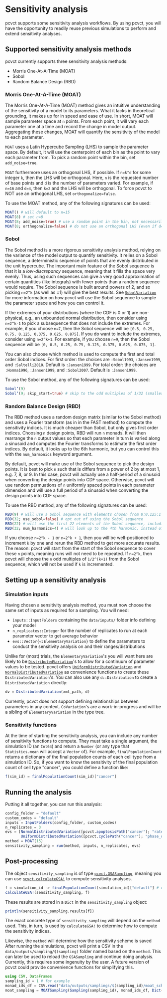# Sensitivity analysis

pcvct supports some sensitivity analysis workflows.
By using pcvct, you will have the opportunity to readily reuse previous simulations to perform and extend sensitivity analyses.

## Supported sensitivity analysis methods
pcvct currently supports three sensitivity analysis methods:
- Morris One-At-A-Time (MOAT)
- Sobol
- Random Balance Design (RBD)

### Morris One-At-A-Time (MOAT)
The Morris One-At-A-Time (MOAT) method gives an intuitive understanding of the sensitivity of a model to its parameters.
What it lacks in theoretical grounding, it makes up for in speed and ease of use.
In short, MOAT will sample parameter space at `n` points.
From each point, it will vary each parameter one at a time and record the change in model output.
Aggregating these changes, MOAT will quantify the sensitivity of the model to each parameter.

`MOAT` uses a Latin Hypercube Sampling (LHS) to sample the parameter space.
By default, it will use the centerpoint of each bin as the point to vary each parameter from.
To pick a random point within the bin, set `add_noise=true`.

`MOAT` furthermore uses an orthogonal LHS, if possible.
If `n=k^d` for some integer `k`, then the LHS will be orthogonal.
Here, `n` is the requested number of base points and `d` is the number of parameters varied.
For example, if `n=16` and `d=4`, then `k=2` and the LHS will be orthogonal.
To force pcvct to NOT use an orthogonal LHS, set `orthogonalize=false`.

To use the MOAT method, any of the following signatures can be used:
```julia
MOAT() # will default to n=15
MOAT(8) # set n=8
MOAT(8; add_noise=true) # use a random point in the bin, not necessarily the center
MOAT(8; orthogonalize=false) # do not use an orthogonal LHS (even if d=3, so k=2 would make an orthogonal LHS)
```

### Sobol
The Sobol method is a more rigorous sensitivity analysis method, relying on the variance of the model output to quantify sensitivity.
It relies on a Sobol sequence, a deterministic sequence of points that are evenly distributed in the unit hypercube.
The important main feature of the Sobol sequence is that it is a _low-discrepancy_ sequence, meaning that it fills the space very evenly.
Thus, using such sequences can give a very good approximation of certain quantities (like integrals) with fewer points than a random sequence would require.
The Sobol sequence is built around powers of 2, and so picking `n=2^k` (as well as ±1) will give the best results.
See [`SobolVariation`](@ref) for more information on how pcvct will use the Sobol sequence to sample the parameter space and how you can control it.

If the extremes of your distributions (where the CDF is 0 or 1) are non-physical, e.g., an unbounded normal distribution, then consider using `n=2^k-1` to pick a subsequence that does not include the extremes.
For example, if you choose `n=7`, then the Sobol sequence will be `[0.5, 0.25, 0.75, 0.125, 0.375, 0.625, 0.875]`.
If you do want to include the extremes, consider using `n=2^k+1`.
For example, if you choose `n=9`, then the Sobol sequence will be `[0, 0.5, 0.25, 0.75, 0.125, 0.375, 0.625, 0.875, 1]`.

You can also choose which method is used to compute the first and total order Sobol indices.
For first order: the choices are `:Sobol1993`, `:Jansen1999`, and `:Saltelli2010`. Default is `:Jansen1999`.
For total order: the choices are `:Homma1996`, `:Jansen1999`, and `:Sobol2007`. Default is `:Jansen1999`.

To use the Sobol method, any of the following signatures can be used:
```julia
Sobolʼ(9)
Sobolʼ(9; skip_start=true) # skip to the odd multiples of 1/32 (smallest one with at least 9)
```

### Random Balance Design (RBD)
The RBD method uses a random design matrix (similar to the Sobol method) and uses a Fourier transform (as in in the FAST method) to compute the sensitivity indices.
It is much cheaper than Sobol, but only gives first order indices.
Choosing `n` design points, RBD will run `n` monads.
It will then rearrange the `n` output values so that each parameter in turn is varied along a sinusoid and computes the Fourier transforms to estimate the first order indices.
By default, it looks up to the 6th harmonic, but you can control this with the `num_harmonics` keyword argument.

By default, pcvct will make use of the Sobol sequence to pick the design points.
It is best to pick `n` such that is differs from a power of 2 by at most 1, e.g. 7, 8, or 9.
In this case, pcvct will actually use a half-period of a sinusoid when converting the design points into CDF space.
Otherwise, pcvct will use random permuations of `n` uniformly spaced points in each parameter dimension and will use a full period of a sinusoid when converting the design points into CDF space.

To use the RBD method, any of the following signatures can be used:
```julia
RBD(9) # will use a Sobol sequence with elements chosen from 0:0.125:1
RBD(32; use_sobol=false) # opt out of using the Sobol sequence
RBD(22) # will use the first 22 elements of the Sobol sequence, including 0
RBD(32; num_harmonics=4) # will look up to the 4th harmonic, instead of the default 6th
```

If you choose `n=2^k - 1` or `n=2^k + 1`, then you will be well-positioned to increment `k` by one and rerun the RBD method to get more accurate results.
The reason: pcvct will start from the start of the Sobol sequence to cover these `n` points, meaning runs will not need to be repeated.
If `n=2^k`, then pcvct will choose the `n` odd multiples of `1/2^(k+1)` from the Sobol sequence, which will not be used if `k` is incremented.

## Setting up a sensitivity analysis

### Simulation inputs
Having chosen a sensitivity analysis method, you must now choose the same set of inputs as required for a sampling. You will need:
- `inputs::InputFolders` containing the `data/inputs/` folder info defining your model
- `n_replicates::Integer` for the number of replicates to run at each parameter vector to get average behavior
- `evs::Vector{<:ElementaryVariation}` to define the parameters to conduct the sensitivity analysis on and their ranges/distributions

Unlike for (most) trials, the `ElementaryVariation`'s you will want here are likely to be [`DistributedVariation`](@ref)'s to allow for a continuum of parameter values to be tested.
pcvct offers [`UniformDistributedVariation`](@ref) and [`NormalDistributedVariation`](@ref) as convenience functions to create these `DistributedVariation`'s.
You can also use any `d::Distribution` to create a `DistributedVariation` directly:
```julia
dv = DistributedVariation(xml_path, d)
```

Currently, pcvct does not support defining relationships between parameters in any context.
`CoVariation`'s are a work-in-progress and will be a sibling of `ElementaryVariation` in the type tree.

### Sensitivity functions
At the time of starting the sensitivity analysis, you can include any number of sensitivity functions to compute.
They must take a single argument, the simulation ID (an `Int64`) and return a `Number` (or any type that `Statistics.mean` will accept a `Vector` of).
For example, `finalPopulationCount` returns a dictionary of the final population counts of each cell type from a simulation ID.
So, if you want to know the sensitivity of the final population count of cell type "cancer", you could define a function like:
```julia
f(sim_id) = finalPopulationCount(sim_id)["cancer"]
```

## Running the analysis
Putting it all together, you can run this analysis:
```julia
config_folder = "default"
custom_codes = "default"
inputs = InputFolders(config_folder, custom_codes)
n_replicates = 3
evs = [NormalDistributedVariation([pcvct.apoptosisPath("cancer"); "rate"], 1e-3, 1e-4; lb=0),
       UniformDistributedVariation([pcvct.cyclePath("cancer"); "phase_durations"; "duration:index:0"], 720, 2880)]
method = MOAT(15)
sensitivity_sampling = run(method, inputs, n_replicates, evs)
```

## Post-processing
The object `sensitivity_sampling` is of type [`pcvct.GSASampling`](@ref), meaning you can use [`pcvct.calculateGSA!`](@ref) to compute sensitivity analyses.
```julia
f = simulation_id -> finalPopulationCount(simulation_id)["default"] # count the final population of cell type "default"
calculateGSA!(sensitivity_sampling, f)
```
These results are stored in a `Dict` in the `sensitivity_sampling` object:
```julia
println(sensitivity_sampling.results[f])
```

The exact concrete type of `sensitivity_sampling` will depend on the `method` used.
This, in turn, is used by `calculateGSA!` to determine how to compute the sensitivity indices.

Likewise, the `method` will determine how the sensitivity scheme is saved
After running the simulations, pcvct will print a CSV in the `data/outputs/sampling/$(sampling)` folder named based on the `method`.
This can later be used to reload the `GSASampling` and continue doing analysis.
Currently, this requires some ingenuity by the user.
A future version of pcvct could provide convenience functions for simplifying this.
```julia
using CSV, DataFrames
sampling_id = 1 # for example
monad_ids_df = CSV.read("data/outputs/samplings/$(sampling_id)/moat_scheme.csv", DataFrame) # if this was a MOAT scheme
moat_sampling = MOATSampling(Sampling(sampling_id), monad_ids_df, Dict{Function, GlobalSensitivity.MorrisResult}())
```